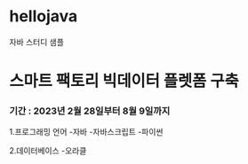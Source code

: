 # hellojava
자바 스터디 샘플

# 스마트 팩토리 빅데이터 플렛폼 구축
### 기간 : 2023년 2월 28일부터 8월 9일까지

1.프로그래밍 언어
	-자바
	-자바스크립트
	-파이썬

2.데이터베이스
	-오라클